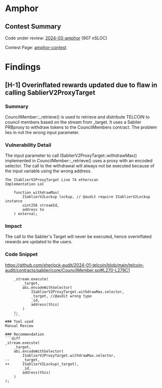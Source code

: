 # Amphor
## Contest Summary

Code under review: [2024-03-amphor](https://github.com/sherlock-audit/2024-03-amphor-judging/issues) (907 nSLOC)

Contest Page: [amphor-contest](https://audits.sherlock.xyz/contests/244)

# Findings

## [H-1] Overinflated rewards updated due to flaw in calling SablierV2ProxyTarget
### Summary
CouncilMember::_retrieve() is used to retrieve and distribute TELCOIN to council members based on the stream from _target. It uses a Sabiler PRBproxy to withdraw tokens to the CouncilMembers contract. The problem lies in not the wrong input parameter.

### Vulnerability Detail
The input parameter to call ISablierV2ProxyTarget::withdrawMax() implemented in CouncilMember::_retrieve() uses a proxy with an encoded selector. The call to the withdrawal will always not be executed because of the input variable using the wrong address.

```solidity
The ISablierV2ProxyTarget Line 74 etherscan
Implementation LoC

    function withdrawMax(
        ISablierV2Lockup lockup, // @audit require ISablierV2Lockup instance
        uint256 streamId,
        address to
    ) external;
```
### Impact
The call to the Sablier's Target will never be executed, hence overinflated rewards are updated to the users.

### Code Snippet
https://github.com/sherlock-audit/2024-01-telcoin/blob/main/telcoin-audit/contracts/sablier/core/CouncilMember.sol#L270-L279C1
```solidity
    _stream.execute(
        _target,
        abi.encodeWithSelector(
            ISablierV2ProxyTarget.withdrawMax.selector,
            _target, //@audit wrong type
            _id,
            address(this)
        )
    );
    ```
### Tool used
Manual Review

### Recommendation
```diff
_stream.execute(
    _target,
    abi.encodeWithSelector(
        ISablierV2ProxyTarget.withdrawMax.selector,
--      _target,
++      ISablierV2Lockup(_target),
        _id,
        address(this)
    )
);
```